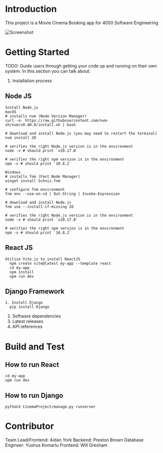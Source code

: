 # Introduction
This project is a Movie Cinema Booking app for 4050 Software Engineering

![Screenshot](movie-screenshot.png?raw=true "Screenshot")

# Getting Started
TODO: Guide users through getting your code up and running on their own system. In this section you can talk about:
1.	Installation process
  ## Node JS
    Install Node.js
    macOS
    # installs nvm (Node Version Manager)
    curl -o- https://raw.githubusercontent.com/nvm-sh/nvm/v0.40.0/install.sh | bash

    # download and install Node.js (you may need to restart the terminal)
    nvm install 20

    # verifies the right Node.js version is in the environment
    node -v # should print `v20.17.0`

    # verifies the right npm version is in the environment
    npm -v # should print `10.8.2`

    Windows
    # installs fnm (Fast Node Manager)
    winget install Schniz.fnm

    # configure fnm environment
    fnm env --use-on-cd | Out-String | Invoke-Expression

    # download and install Node.js
    fnm use --install-if-missing 20

    # verifies the right Node.js version is in the environment
    node -v # should print `v20.17.0`

    # verifies the right npm version is in the environment
    npm -v # should print `10.8.2`
  ## React JS
    Utilize Vite.js to install ReactJS
      npm create vite@latest my-app --template react
      cd my-app
      npm install
      npm run dev
  ## Django Framework
    1. Install Django
      pip install Django
2.	Software dependencies
3.	Latest releases
4.	API references

# Build and Test
## How to run React
    cd my-app
    npm run dev
## How to run Django
    python3 CinemaProject/manage.py runserver

# Contributor
Team Lead/Frontend: Aidan York
Backend: Preston Brown
Database Engineer: Yushus Komarlu
Frontend: Will Gresham
